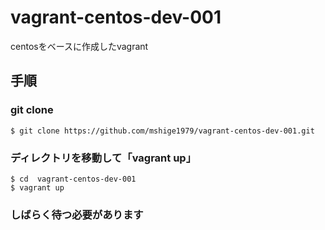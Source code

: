 vagrant-centos-dev-001
======================

centosをベースに作成したvagrant

## 手順
### git clone
```
$ git clone https://github.com/mshige1979/vagrant-centos-dev-001.git
```

### ディレクトリを移動して「vagrant up」
```
$ cd  vagrant-centos-dev-001
$ vagrant up
```

### しばらく待つ必要があります
